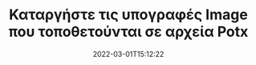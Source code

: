 ---
############################# Static ############################
layout: "auto-gen-signature"
date: 2022-03-01T15:12:22
draft: false
operation: Delete
signaturetype: Image
fileformat: Potx
productName: .NET
lang: el
productCode: net
otherformats: pdf doc docx docm dot dotm dotx odt ott rtf xls xlsx xlsm xlsb csv ods ots xltx xltm ppt pptx pps ppsx odp otp potx potm pptm ppsm
breadcrumb: Put Image signature on Potx for C#

############################# Head ############################
head_title: "Διαγραφή υπογραφών Image από αρχεία Potx μέσω C#"
head_description: "Η διαγραφή συγκεκριμένων υπογραφών Image από υπογεγραμμένα έγγραφα Potx μπορεί να πραγματοποιηθεί εύκολα με σύντομο κωδικό .NET."

############################# Header ############################
title: "Καταργήστε τις υπογραφές Image που τοποθετούνται σε αρχεία Potx"
description: "Διαγράψτε διάφορες υπογραφές Image από έγγραφα Potx. Η κατάργηση υπογραφών Image απαιτεί απλό κώδικα C#."
bg_image: "https://cms.admin.containerize.com/templates/aspose/App_Themes/V3/images/bg/header1.png"
bg_overlay: false
button:
    enable: true

############################# SubMenu ############################
submenu:
    enable: true

    left:
        img_alt: "GroupDocs.Signature for .NET"
        image: "https://cms.admin.containerize.com/templates/groupdocs/images/product-logos/90x90-noborder/groupdocs-signature-net.png"
        product: "GroupDocs.Signature"
        platform: ".NET"



############################# About ############################
about:
    enable: true
    title: "Λάβετε πληροφορίες σχετικά με τις λειτουργίες API του GroupDocs.Signature for .NET"
    content: |
        Το [GroupDocs.Signature for .NET](https://products.groupdocs.com/signature/net/) API παρέχει πολλούς τρόπους επεξεργασίας των εγγράφων σας χρησιμοποιώντας ηλεκτρονικές υπογραφές. Διατίθενται ψηφιακές υπογραφές όπως κείμενα, εικόνες, ψηφιακά πιστοποιητικά, γραμμικοί κώδικες, κωδικοί QR, σφραγίδες ή μεταδεδομένα. Οι πελάτες έχουν τη δυνατότητα να προσθέσουν, να διαγράψουν, να ενημερώσουν, να επαληθεύσουν ή να αναζητήσουν ψηφιακές υπογραφές σε PDF, έγγραφα MS Word, βιβλία εργασίας MS Excel, παρουσιάσεις MS PowerPoint, αρχεία Adobe Photoshop και διάφορες μορφές εικόνας. Παρέχεται ένας τεράστιος αριθμός χρήσιμων λειτουργιών και ρυθμίσεων.
    

############################# Steps ############################
steps:
    enable: true
    title_left: "Πώς να αφαιρέσετε τις υπογραφές Image από το έγγραφό σας Potx"
    content_left: |
        Το [GroupDocs.Signature for .NET](https://products.groupdocs.com/signature/net/) παρέχει χρήσιμη δυνατότητα για τη διαγραφή εγγράφων Potx από υπογραφές Image με μερικές γραμμές κώδικα.
        
        * Αρχικά, δημιουργήστε τη διαδρομή διέλευσης αντικειμένου υπογραφής στο έγγραφό σας ως παράμετρος κατασκευής.
        * Στη συνέχεια, δημιουργήστε ένα κατάλληλο αντικείμενο υπογραφής και ορίστε το μοναδικό του αναγνωριστικό.
        * Μετά από αυτό, καλέστε τη μέθοδο Διαγραφής μεταβιβάζοντας το αντικείμενο υπογραφής που πρέπει να διαγραφεί.
        * Τέλος, τα αποτελέσματα της λειτουργίας της διαδικασίας.

    title_right: "Απαιτήσεις συστήματος"
    content_right: |
        Το GroupDocs.Signature for .NET υποστηρίζεται σε όλες τις μεγάλες πλατφόρμες και λειτουργικά συστήματα. Πριν εκτελέσετε τον παρακάτω κώδικα, βεβαιωθείτε ότι έχετε εγκαταστήσει τις ακόλουθες προϋποθέσεις στο σύστημά σας.

        * Λειτουργικά συστήματα: Microsoft Windows, Linux, MacOS
        * Περιβάλλοντα ανάπτυξης: Microsoft Visual Studio, Xamarin, MonoDevelop
        * Frameworks: .NET Framework, .NET Standard, .NET Core, Mono
        * Κατεβάστε την πιο πρόσφατη έκδοση του GroupDocs.Signature for .NET από το [Nuget](https://www.nuget.org/packages/groupdocs.signature)
         
    code: |
        ```csharp    
                
        // Set up input Potx file
        string filePath = "input.potx";

        // Instantiate Signature for input file
        using (GroupDocs.Signature.Signature signature = new GroupDocs.Signature.Signature(filePath))
        {
                // Id of signature which is supposed to be deleted
                // such Id may be obtained as result of search operation
                string id = "e3ad0ec7-9abf-426d-b9aa-b3328f3f1470";

                // provide signature features to delete
                // set up particular signature id
                ImageSignature signatureToDelete = new ImageSignature(id);

                // delete signature
                bool deleteResult = signature.Delete(signatureToDelete);

                // process deletion result
                if (deleteResult)
                {
                    Console.WriteLine("Signature was deleted successfully!");
                }
        }
        ```

############################# Demos ############################
demos:
    enable: true
    title: "Υπογραφή με Image υπογραφές Ζωντανή επίδειξη"
    content: |
       Προσθέστε διάφορες ηλεκτρονικές υπογραφές στο αρχείο Potx αυτήν τη στιγμή, μεταβαίνοντας στον ιστότοπο [GroupDocs.Signature App](https://products.groupdocs.app/signature/family).          

############################# More Formats ############################
more_formats:
    enable: true
    title: "Διαγράψτε τις υπογραφές σας Image με το C#"
    content: |
        "Διαγραφή ηλεκτρονικών υπογραφών που προστέθηκαν σε διάφορες μορφές εγγράφων. Αφαιρέστε τις υπογραφές γρήγορα χωρίς επιπλέον κωδικό."
    format: 
       
       
back_to_top:
    enable: true
---